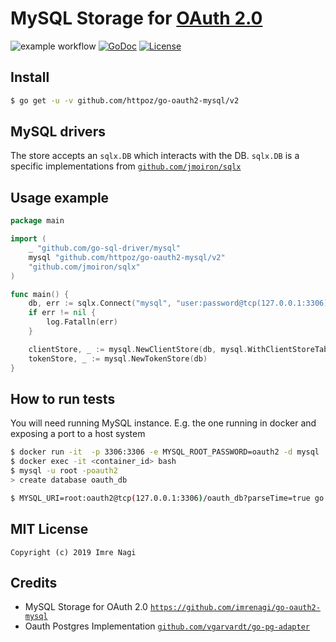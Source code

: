 # MySQL Storage for [OAuth 2.0](https://github.com/go-oauth2/oauth2)

![example workflow](https://github.com/httpoz/go-oauth2-mysql/actions/workflows/unit-test.yml/badge.svg)
 [![GoDoc][godoc-image]][godoc-url] [![License][license-image]][license-url]

## Install

```bash
$ go get -u -v github.com/httpoz/go-oauth2-mysql/v2
```

## MySQL drivers

The store accepts an `sqlx.DB` which interacts with the DB. `sqlx.DB` is a specific implementations from [`github.com/jmoiron/sqlx`](https://github.com/jmoiron/sqlx)

## Usage example

```go
package main

import (
	_ "github.com/go-sql-driver/mysql"
	mysql "github.com/httpoz/go-oauth2-mysql/v2"
	"github.com/jmoiron/sqlx"
)

func main() {
	db, err := sqlx.Connect("mysql", "user:password@tcp(127.0.0.1:3306)/oauth_db?parseTime=true")
	if err != nil {
		log.Fatalln(err)
	}

	clientStore, _ := mysql.NewClientStore(db, mysql.WithClientStoreTableName("custom_table_name"))
	tokenStore, _ := mysql.NewTokenStore(db)
}
```

## How to run tests

You will need running MySQL instance. E.g. the one running in docker and exposing a port to a host system

```bash
$ docker run -it  -p 3306:3306 -e MYSQL_ROOT_PASSWORD=oauth2 -d mysql
$ docker exec -it <container_id> bash
$ mysql -u root -poauth2
> create database oauth_db
```

```bash
$ MYSQL_URI=root:oauth2@tcp(127.0.0.1:3306)/oauth_db?parseTime=true go test .
```

## MIT License

```
Copyright (c) 2019 Imre Nagi
```

## Credits
- MySQL Storage for OAuth 2.0 [`https://github.com/imrenagi/go-oauth2-mysql`](https://https://github.com/imrenagi/go-oauth2-mysql)
- Oauth Postgres Implementation [`github.com/vgarvardt/go-pg-adapter`](https://github.com/vgarvardt/go-pg-adapter)

[godoc-url]: https://godoc.org/github.com/httpoz/go-oauth2-mysql/v2
[godoc-image]: https://godoc.org/github.com/httpoz/go-oauth2-mysql/v2?status.svg
[license-url]: http://opensource.org/licenses/MIT
[license-image]: https://img.shields.io/npm/l/express.svg
